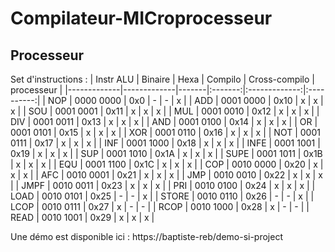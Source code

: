 # Compilateur-MICroprocesseur

## Processeur

Set d'instructions : 
| Instr ALU   | Binaire     | Hexa  | Compilo | Cross-compilo | processeur |
|-------------|-------------|-------|:-------:|:-------------:|:----------:|
| NOP         | 0000 0000   | 0x0   | -       | -             | x          |
| ADD         | 0001 0000   | 0x10  | x       | x             | x          |
| SOU         | 0001 0001   | 0x11  | x       | x             | x          |
| MUL         | 0001 0010   | 0x12  | x       | x             | x          |
| DIV         | 0001 0011   | 0x13  | x       | x             | x          |
| AND         | 0001 0100   | 0x14  | x       | x             | x          |
| OR          | 0001 0101   | 0x15  | x       | x             | x          |
| XOR         | 0001 0110   | 0x16  | x       | x             | x          |
| NOT         | 0001 0111   | 0x17  | x       | x             | x          |
| INF         | 0001 1000   | 0x18  | x       | x             | x          |
| INFE        | 0001 1001   | 0x19  | x       | x             | x          |
| SUP         | 0001 1010   | 0x1A  | x       | x             | x          |
| SUPE        | 0001 1011   | 0x1B  | x       | x             | x          |
| EQU         | 0001 1100   | 0x1C  | x       | x             | x          |
| COP         | 0010 0000   | 0x20  | x       | x             | x          |
| AFC         | 0010 0001   | 0x21  | x       | x             | x          |
| JMP         | 0010 0010   | 0x22  | x       | x             | x          |
| JMPF        | 0010 0011   | 0x23  | x       | x             | x          |
| PRI         | 0010 0100   | 0x24  | x       | x             | x          |
| LOAD        | 0010 0101   | 0x25  | -       | -             | x          |
| STORE       | 0010 0110   | 0x26  | -       | -             | x          |
| LCOP        | 0010 0111   | 0x27  | x       | -             | -          |
| RCOP        | 0010 1000   | 0x28  | x       | -             | -          |
| READ        | 0010 1001   | 0x29  | x       | x             | x          |


Une démo est disponible ici : https://baptiste-reb/demo-si-project